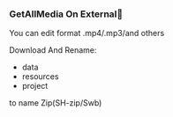 ### GetAllMedia On External📲
You can edit format .mp4/.mp3/and others 

Download And Rename: 
- data
- resources
- project 

to name Zip(SH-zip/Swb)
